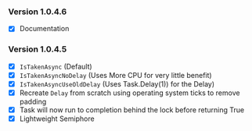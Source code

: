 ### Version 1.0.4.6
- [x] Documentation

### Version 1.0.4.5
- [x] `IsTakenAsync` (Default)
- [x] `IsTakenAsyncNoDelay` (Uses More CPU for very little benefit)
- [x] `IsTakenAsyncUseOldDelay` (Uses Task.Delay(1)) for the Delay)
- [x] Recreate `Delay` from scratch using operating system ticks to remove padding
- [x] Task will now run to completion behind the lock before returning True
- [x] Lightweight Semiphore
